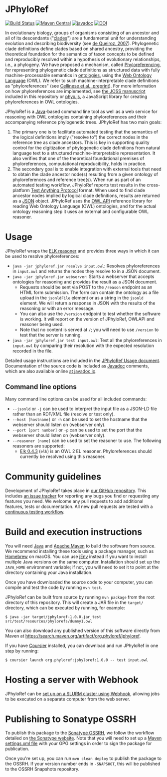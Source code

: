 # JPhyloRef

[![Build Status](https://github.com/phyloref/jphyloref/workflows/Build%20with%20Maven/badge.svg)](https://github.com/phyloref/jphyloref/actions?query=workflow%3A%22Build+with+Maven%22)
[![Maven Central](https://img.shields.io/maven-central/v/org.phyloref/jphyloref.svg?label=Maven%20Central)](https://search.maven.org/search?q=g:%22org.phyloref%22%20AND%20a:%22jphyloref%22)
[![javadoc](https://javadoc.io/badge2/org.phyloref/jphyloref/javadoc.svg)](https://javadoc.io/doc/org.phyloref/jphyloref)
[![DOI](https://zenodo.org/badge/104808310.svg)](https://zenodo.org/badge/latestdoi/104808310)

In evolutionary biology, groups of organisms consisting of an ancestor and all of its descendants ("[clades]") are a
fundamental unit for understanding evolution and describing biodiversity (see [de Queiroz, 2007]). Phylogenetic clade
definitions define clades based on shared ancestry, providing the theoretical foundation for the semantics of taxon
concepts to be defined and reproducibly resolved within a hypothesis of evolutionary relationships, i.e., a phylogeny.
We have proposed a mechanism, called [Phyloreferencing], for representing phylogenetic clade definitions as structured
data with fully machine-processable semantics in [ontologies], using the [Web Ontology Language] (OWL). We refer to such
machine-interpretable clade definitions as "phyloreferences" (see [Cellinese et al., preprint]). For more information on
how phyloreferences are implemented, see [the JOSS manuscript] included in this repository or [phyx.js], a JavaScript
library for creating phyloreferences in OWL ontologies.

JPhyloRef is a [Java]-based command line tool as well as a web service for reasoning with OWL ontologies containing
phyloreferences and their accompanying reference phylogenetic trees. JPhyloRef has two main goals:

1. The primary one is to facilitate automated testing that the semantics
of the logical definitions imply ("resolve to") the correct nodes in the reference tree as clade ancestors. This is key in
supporting quality control for the digitization of phylogenetic clade definitions from natural language text to a structured
machine-interpretable representation. It also verifies that one of the theoretical foundational premises of phyloreferences,
computational reproducibility, holds in practice.
2. The secondary goal is to enable integration with external tools that need
to obtain the clade ancestor node(s) resulting from a given ontology of phyloreferences and reference tree(s). When run as
part of an automated testing workflow, JPhyloRef reports test results in the cross-platform [Test Anything Protocol]
format. When used to find clade ancestor nodes implied by logical clade definitions, results are returned as a [JSON] object.
JPhyloRef uses the [OWL API] reference library for reading Web Ontology Language (OWL) ontologies, and for the actual ontology reasoning step it uses an external and configurable OWL reasoner.

# Usage

JPhyloRef wraps the [ELK reasoner] and provides three ways in which it
can be used to resolve phyloreferences:

- `java -jar jphyloref.jar resolve input.owl`: Resolves phyloreferences in `input.owl`
  and returns the nodes they resolve to in a JSON document.
- `java -jar jphyloref.jar webserver`: Starts a webserver that accepts ontologies
  for reasoning and provides the result as a JSON document.
    - Requests should be sent via POST to the `/reason` endpoint as an HTML
      form submission. The form can contain the ontology as a file upload in the
      `jsonldFile` element or as a string in the `jsonld` element. We will return
      a response in JSON with the results of the reasoning or with an error message.
    - You can also use the `/version` endpoint to test whether the software is
      working. It will report on the version of JPhyloRef, OWLAPI and reasoner
      being used.
    - Note that no content is served at `/`; you will need to use `/version` to
      test that the server is running.
- `java -jar jphyloref.jar test input.owl`: Test all the phyloreferences in
  `input.owl` by comparing their resolution with the expected resolution recorded
  in the file.

Detailed usage instructions are included in the [JPhyloRef Usage document]. Documentation of the source code is included
as [Javadoc] comments, which are also available online [at javadoc.io].

## Command line options

Many command line options can be used for all included commands:
- `--jsonld` or `-j` can be used to interpret the input file as a JSON-LD file
  rather than an RDF/XML file (resolve or test only).
- `--host [hostname]` or `-h` can be used to set the hostname that the webserver
  should listen on (webserver only).
- `--port [port number]` or `-p` can be used to set the port that the webserver
  should listen on (webserver only).
- `--reasoner [name]` can be used to set the reasoner to use. The following reasoners
  are supported:
  - [Elk 0.4.3](https://github.com/liveontologies/elk-reasoner) (`elk`) is an OWL 2 EL
    reasoner. Phyloreferences should currently be resolved using this reasoner.

# Community guidelines

Development of JPhyloRef takes place in [our GitHub repository]. This includes [an issue tracker] for reporting any bugs you find or requesting any features you need. We welcome any pull requests to add additional features, tests or documentation. All new pull requests are tested with a [continuous testing workflow].

# Build and execution instructions

You will need [Java] and [Apache Maven] to build the software from source. We recommend installing these
tools using a package manager, such as [Homebrew] on macOS. You can use [jEnv] instead if you want to install
multiple Java versions on the same computer. Installation should set up the `JAVA_HOME` environment
variable; if not, you will need to set it to point at the directory containing your Java installation.

Once you have downloaded the source code to your computer, you can compile and test the code by running `mvn test`.

JPhyloRef can be built from source by running `mvn package` from the root directory of this repository. This will create a JAR file in the `target/` directory, which can be executed by running,
for example:

```
$ java -jar target/jphyloref-1.0.0.jar test src/test/resources/phylorefs/dummy1.owl
```

You can also download any published version of this software directly from Maven
at https://search.maven.org/artifact/org.phyloref/jphyloref.

If you have [Coursier] installed, you can download and run JPhyloRef in one step
by running:

```
$ coursier launch org.phyloref:jphyloref:1.0.0 -- test input.owl
```

# Hosting a server with Webhook

JPhyloRef can be [set up on a SLURM cluster using Webhook](webhook/README.md),
allowing jobs to be executed on a separate computer from the web server.

# Publishing to Sonatype OSSRH

To publish this package to the [Sonatype OSSRH], we follow the workflow
detailed on [the Sonatype website]. Note that you will need to set up a
[Maven settings.xml file] with your GPG settings in order to sign the
package for publication.

Once you're set up, you can run `mvn clean deploy` to publish the package
to the OSSRH. If your version number ends in `-SNAPSHOT`, this will be
published to the OSSRH Snapshots repository.

  [clades]: https://en.wikipedia.org/wiki/Clade
  [de Queiroz, 2007]: https://doi.org/10.1080/10635150701656378
  [Phyloreferencing]: https://www.phyloref.org/
  [Cellinese et al., preprint]: https://doi.org/10.32942/osf.io/57yjs
  [ontologies]: https://en.wikipedia.org/wiki/Ontology
  [Web Ontology Language]: https://www.w3.org/OWL/
  [Test Anything Protocol]: http://testanything.org/
  [JSON]: https://www.json.org/
  [OWL API]: https://github.com/owlcs/owlapi
  [the JOSS manuscript]: ./paper/paper.md
  [phyx.js]: https://github.com/phyloref/phyx.js
  [Elk reasoner]: http://liveontologies.github.io/elk-reasoner/
  [Java]: https://www.java.com/en/
  [Apache Maven]: https://maven.apache.org/
  [Homebrew]: https://brew.sh/
  [jEnv]: https://www.jenv.be/
  [Sonatype OSSRH]: https://central.sonatype.org/pages/ossrh-guide.html
  [the Sonatype website]: https://central.sonatype.org/pages/apache-maven.html
  [Maven settings.xml file]: https://central.sonatype.org/pages/apache-maven.html
  [Coursier]: https://get-coursier.io/
  [Javadoc]: https://en.wikipedia.org/wiki/Javadoc
  [at javadoc.io]: https://javadoc.io/doc/org.phyloref/jphyloref
  [JPhyloRef Usage document]: ./Usage.md
  [our Github repository]: https://github.com/phyloref/jphyloref
  [an issue tracker]: https://github.com/phyloref/jphyloref/issues
  [continuous testing workflow]: https://github.com/phyloref/jphyloref/actions?query=workflow%3A%22Build+with+Maven%22
